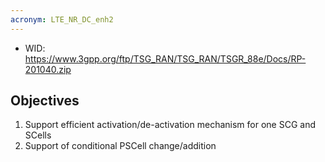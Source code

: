 ```yaml
---
acronym: LTE_NR_DC_enh2
---
```


- WID: https://www.3gpp.org/ftp/TSG_RAN/TSG_RAN/TSGR_88e/Docs/RP-201040.zip

## Objectives

1. Support efficient activation/de-activation mechanism for one SCG and SCells
2. Support of conditional PSCell change/addition
